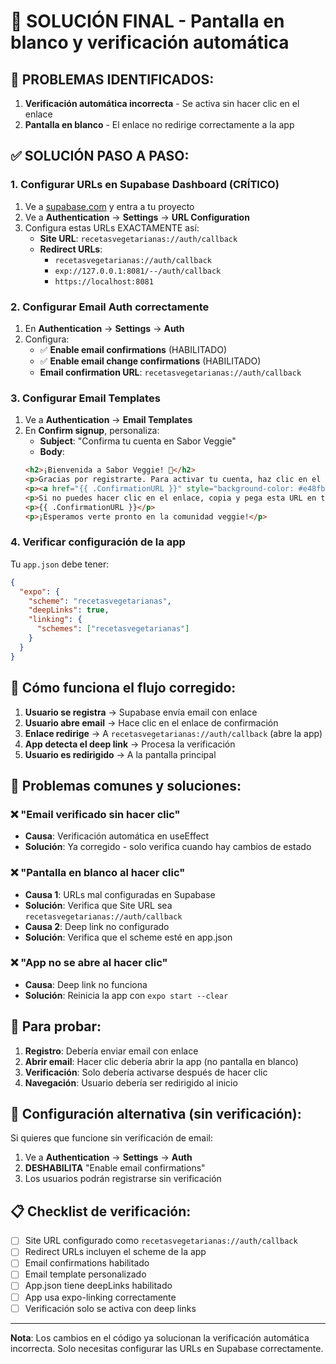 # 🔧 SOLUCIÓN FINAL - Pantalla en blanco y verificación automática

## 🚨 **PROBLEMAS IDENTIFICADOS:**

1. **Verificación automática incorrecta** - Se activa sin hacer clic en el enlace
2. **Pantalla en blanco** - El enlace no redirige correctamente a la app

## ✅ **SOLUCIÓN PASO A PASO:**

### 1. **Configurar URLs en Supabase Dashboard (CRÍTICO)**

1. Ve a [supabase.com](https://supabase.com) y entra a tu proyecto
2. Ve a **Authentication** → **Settings** → **URL Configuration**
3. Configura estas URLs EXACTAMENTE así:
   - **Site URL**: `recetasvegetarianas://auth/callback`
   - **Redirect URLs**: 
     - `recetasvegetarianas://auth/callback`
     - `exp://127.0.0.1:8081/--/auth/callback`
     - `https://localhost:8081`

### 2. **Configurar Email Auth correctamente**

1. En **Authentication** → **Settings** → **Auth**
2. Configura:
   - ✅ **Enable email confirmations** (HABILITADO)
   - ✅ **Enable email change confirmations** (HABILITADO)
   - **Email confirmation URL**: `recetasvegetarianas://auth/callback`

### 3. **Configurar Email Templates**

1. Ve a **Authentication** → **Email Templates**
2. En **Confirm signup**, personaliza:
   - **Subject**: "Confirma tu cuenta en Sabor Veggie"
   - **Body**: 
   ```html
   <h2>¡Bienvenida a Sabor Veggie! 🍃</h2>
   <p>Gracias por registrarte. Para activar tu cuenta, haz clic en el siguiente enlace:</p>
   <p><a href="{{ .ConfirmationURL }}" style="background-color: #e48fb4; color: white; padding: 12px 24px; text-decoration: none; border-radius: 8px; display: inline-block;">Confirmar Email</a></p>
   <p>Si no puedes hacer clic en el enlace, copia y pega esta URL en tu navegador:</p>
   <p>{{ .ConfirmationURL }}</p>
   <p>¡Esperamos verte pronto en la comunidad veggie!</p>
   ```

### 4. **Verificar configuración de la app**

Tu `app.json` debe tener:
```json
{
  "expo": {
    "scheme": "recetasvegetarianas",
    "deepLinks": true,
    "linking": {
      "schemes": ["recetasvegetarianas"]
    }
  }
}
```

## 🔄 **Cómo funciona el flujo corregido:**

1. **Usuario se registra** → Supabase envía email con enlace
2. **Usuario abre email** → Hace clic en el enlace de confirmación
3. **Enlace redirige** → A `recetasvegetarianas://auth/callback` (abre la app)
4. **App detecta el deep link** → Procesa la verificación
5. **Usuario es redirigido** → A la pantalla principal

## 🚨 **Problemas comunes y soluciones:**

### **❌ "Email verificado sin hacer clic"**
- **Causa**: Verificación automática en useEffect
- **Solución**: Ya corregido - solo verifica cuando hay cambios de estado

### **❌ "Pantalla en blanco al hacer clic"**
- **Causa 1**: URLs mal configuradas en Supabase
- **Solución**: Verifica que Site URL sea `recetasvegetarianas://auth/callback`
- **Causa 2**: Deep link no configurado
- **Solución**: Verifica que el scheme esté en app.json

### **❌ "App no se abre al hacer clic"**
- **Causa**: Deep link no funciona
- **Solución**: Reinicia la app con `expo start --clear`

## 📱 **Para probar:**

1. **Registro**: Debería enviar email con enlace
2. **Abrir email**: Hacer clic debería abrir la app (no pantalla en blanco)
3. **Verificación**: Solo debería activarse después de hacer clic
4. **Navegación**: Usuario debería ser redirigido al inicio

## 🔧 **Configuración alternativa (sin verificación):**

Si quieres que funcione sin verificación de email:

1. Ve a **Authentication** → **Settings** → **Auth**
2. **DESHABILITA** "Enable email confirmations"
3. Los usuarios podrán registrarse sin verificación

## 📋 **Checklist de verificación:**

- [ ] Site URL configurado como `recetasvegetarianas://auth/callback`
- [ ] Redirect URLs incluyen el scheme de la app
- [ ] Email confirmations habilitado
- [ ] Email template personalizado
- [ ] App.json tiene deepLinks habilitado
- [ ] App usa expo-linking correctamente
- [ ] Verificación solo se activa con deep links

---

**Nota**: Los cambios en el código ya solucionan la verificación automática incorrecta. Solo necesitas configurar las URLs en Supabase correctamente.
